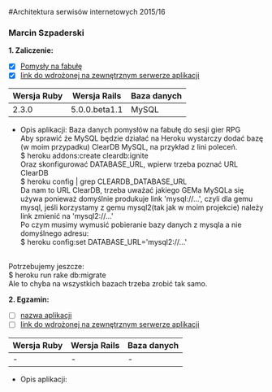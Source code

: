 #Architektura serwisów internetowych 2015/16

### Marcin Szpaderski

<b>1. Zaliczenie:</b>
 - [x] [Pomysły na fabułę](https://github.com/mszpaderski/ASI_2016.git)
 - [x] [link do wdrożonej na zewnętrznym serwerze aplikacji](https://immense-hollows-73463.herokuapp.com/)
 
| Wersja Ruby   | Wersja Rails   | Baza danych |
|------------|---------|-------------|
|    2.3.0   | 5.0.0.beta1.1  | MySQL  |

- Opis aplikacji: Baza danych pomysłów na fabułę do sesji gier RPG</br>
Aby sprawić że MySQL będzie działać na Heroku wystarczy dodać bazę (w moim przypadku) ClearDB MySQL, na przykład z lini poleceń.</br>
$ heroku addons:create cleardb:ignite</br>
Oraz skonfigurować DATABASE_URL, wpierw trzeba poznać URL ClearDB</br>
$ heroku config | grep CLEARDB_DATABASE_URL</br>
Da nam to URL ClearDB, trzeba uważać jakiego GEMa MySQLa się używa ponieważ domyślnie produkuje link 'mysql://...', czyli dla gemu mysql, jeśli korzystamy z gemu mysql2(tak jak w moim projekcie) należy link zmienić na 'mysql2://...'</br>
Po czym musimy wymusić pobieranie bazy danych z mysqla a nie domyślnego adresu:</br>
$ heroku config:set DATABASE_URL='mysql2://...'</br>
</br>
Potrzebujemy jeszcze:</br>
$ heroku run rake db:migrate</br>
Ale to chyba na wszystkich bazach trzeba zrobić tak samo.</br>


<b>2. Egzamin:</b>
 - [ ] [nazwa aplikacji](egzamin)
 - [ ] [link do wdrożonej na zewnętrznym serwerze aplikacji](/)

| Wersja Ruby   | Wersja Rails   | Baza danych |
|------------|---------|-------------|
| - | -  | -  |

- Opis aplikacji: